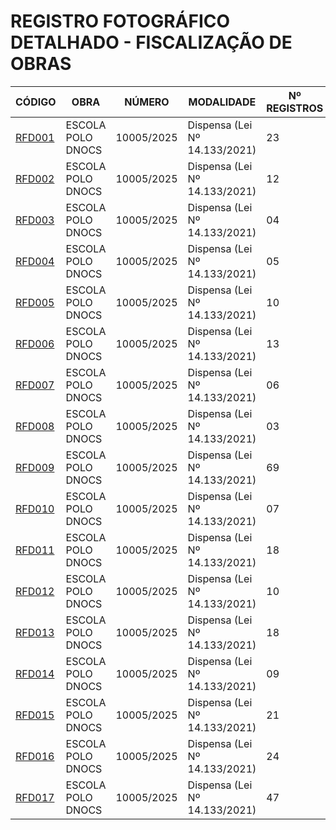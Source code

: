 # REGISTRO FOTOGRÁFICO DETALHADO - FISCALIZAÇÃO DE OBRAS

| CÓDIGO | OBRA | NÚMERO | MODALIDADE | Nº REGISTROS | DATA |
|---|---|---|---|---|---|
| [RFD001](./rfd001-escola-polo-dnocs-02-04-25/) | ESCOLA POLO DNOCS | 10005/2025 | Dispensa (Lei Nº 14.133/2021) | 23 | 02/04/25 |
| [RFD002](./rfd002-escola-polo-dnocs-09-05-25/) | ESCOLA POLO DNOCS | 10005/2025 | Dispensa (Lei Nº 14.133/2021) | 12 | 09/05/25 |
| [RFD003](./rfd003-escola-polo-dnocs-12-05-25/) | ESCOLA POLO DNOCS | 10005/2025 | Dispensa (Lei Nº 14.133/2021) | 04 | 12/05/25 |
| [RFD004](./rfd004-escola-polo-dnocs-15-05-25/) | ESCOLA POLO DNOCS | 10005/2025 | Dispensa (Lei Nº 14.133/2021) | 05 | 15/05/25 |
| [RFD005](./rfd005-escola-polo-dnocs-29-05-25/) | ESCOLA POLO DNOCS | 10005/2025 | Dispensa (Lei Nº 14.133/2021) | 10 | 29/05/25 |
| [RFD006](./rfd006-escola-polo-dnocs-02-06-25/) | ESCOLA POLO DNOCS | 10005/2025 | Dispensa (Lei Nº 14.133/2021) | 13 | 02/06/25 |
| [RFD007](./rfd007-escola-polo-dnocs-06-06-25/) | ESCOLA POLO DNOCS | 10005/2025 | Dispensa (Lei Nº 14.133/2021) | 06 | 06/06/25 |
| [RFD008](./rfd008-escola-polo-dnocs-09-06-25/) | ESCOLA POLO DNOCS | 10005/2025 | Dispensa (Lei Nº 14.133/2021) | 03 | 09/06/25 |
| [RFD009](./rfd009-escola-polo-dnocs-11-06-25/) | ESCOLA POLO DNOCS | 10005/2025 | Dispensa (Lei Nº 14.133/2021) | 69 | 11/06/25 |
| [RFD010](./rfd010-escola-polo-dnocs-16-06-25/) | ESCOLA POLO DNOCS | 10005/2025 | Dispensa (Lei Nº 14.133/2021) | 07 | 16/06/25 |
| [RFD011](./rfd011-escola-polo-dnocs-03-07-25/) | ESCOLA POLO DNOCS | 10005/2025 | Dispensa (Lei Nº 14.133/2021) | 18 | 03/07/25 |
| [RFD012](./rfd012-escola-polo-dnocs-11-07-25/) | ESCOLA POLO DNOCS | 10005/2025 | Dispensa (Lei Nº 14.133/2021) | 10 | 11/07/25 |
| [RFD013](./rfd013-escola-polo-dnocs-18-07-25/) | ESCOLA POLO DNOCS | 10005/2025 | Dispensa (Lei Nº 14.133/2021) | 18 | 18/07/25 |
| [RFD014](./rfd014-escola-polo-dnocs-21-07-25/) | ESCOLA POLO DNOCS | 10005/2025 | Dispensa (Lei Nº 14.133/2021) | 09 | 21/07/25 |
| [RFD015](./rfd015-escola-polo-dnocs-31-07-25/) | ESCOLA POLO DNOCS | 10005/2025 | Dispensa (Lei Nº 14.133/2021) | 21 | 31/07/25 |
| [RFD016](./rfd016-escola-polo-dnocs-06-08-25/) | ESCOLA POLO DNOCS | 10005/2025 | Dispensa (Lei Nº 14.133/2021) | 24 | 06/08/25 |
| [RFD017](./rfd017-escola-polo-dnocs-14-08-25/) | ESCOLA POLO DNOCS | 10005/2025 | Dispensa (Lei Nº 14.133/2021) | 47 | 14/08/25 |